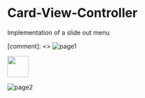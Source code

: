 # Card-View-Controller
Implementation of a slide out menu

[comment]: <> ![page1](https://user-images.githubusercontent.com/46055179/62898396-6e847880-bd66-11e9-9a04-48af8bcc0a00.jpeg)

<img src="https://user-images.githubusercontent.com/46055179/62898396-6e847880-bd66-11e9-9a04-48af8bcc0a00.jpeg" width="48">

![page2](https://user-images.githubusercontent.com/46055179/62898395-6e847880-bd66-11e9-9929-a41fa188b71b.jpeg)
